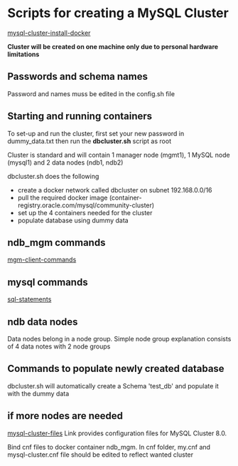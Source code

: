 # Scripts for creating a MySQL Cluster
[mysql-cluster-install-docker](https://dev.mysql.com/doc/refman/8.0/en/mysql-cluster-install-docker.html)

__Cluster will be created on one machine only due to personal hardware limitations__

## Passwords and schema names
Password and names muss be edited in the config.sh file

## Starting and running containers
To set-up and run the cluster, first set your new password in dummy_data.txt then run the __dbcluster.sh__ script as root


Cluster is standard and will contain 1 manager node (mgmt1), 1 MySQL node (mysql1) and 2 data nodes (ndb1, ndb2)

dbcluster.sh does the following
- create a docker network called dbcluster on subnet 192.168.0.0/16
- pull the required docker image (container-registry.oracle.com/mysql/community-cluster)
- set up the 4 containers needed for the cluster
- populate database using dummy data

## ndb_mgm commands
[mgm-client-commands](https://dev.mysql.com/doc/refman/8.0/en/mysql-cluster-mgm-client-commands.html)

## mysql commands
[sql-statements](https://dev.mysql.com/doc/refman/8.0/en/sql-statements.html)

## ndb data nodes
Data nodes belong in a node group. Simple node group explanation consists of 4 data notes with 2 node groups


## Commands to populate newly created database
dbcluster.sh will automatically create a Schema 'test_db' and populate it with the dummy data

## if more nodes are needed

[mysql-cluster-files](https://github.com/mysql/mysql-docker/tree/mysql-cluster/8.0)
Link provides configuration files for MySQL Cluster 8.0.

Bind cnf files to docker container ndb_mgm. In cnf folder, my.cnf and mysql-cluster.cnf file should be edited to reflect wanted cluster
